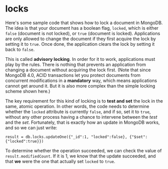# locks
Here's some sample code that shows how to lock a document in MongoDB. The idea is that your document has a boolean flag, `locked`, which is either `false` (document is not locked), or `true` (document is locked). Applications are only allowed to change the document if they first acquire the lock by setting it to `true`. Once done, the application clears the lock by setting it back to `false`.

This is called **advisory locking**. In order for it to work, applications must play by the rules. There is nothing that prevents an application from changing a document without acquiring the lock first. (Note that since MongoDB 4.0, ACID transactions let you protect documents from concurrent modifications in a **mandatory** way, which means applications cannot get around it. But it is also more complex than the simple locking scheme shown here.)

The key requirement for this kind of locking is to **test and set** the lock in the same, atomic operation. In other words, the code needs to determine whether the `locked` attribute is currently `false`, and if so, set it to `true`, without any other process having a chance to intervene between the _test_ and the _set_. Fortunately, that is exactly how an update in MongoDB works, and so we can just write:

``result = db.locks.updateOne({"_id":1, "locked":false}, {"$set":{"locked":true}})``

To determine whether the operation succeeded, we can check the value of `result.modifiedCount`. If it is 1, we know that the update succeeded, and that **we** were the one that actually set `locked` to `true`.
